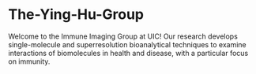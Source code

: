 # The-Ying-Hu-Group
Welcome to the Immune Imaging Group at UIC!    Our research develops single-molecule and superresolution bioanalytical techniques to examine interactions of biomolecules in health and disease, with a particular focus on immunity.

